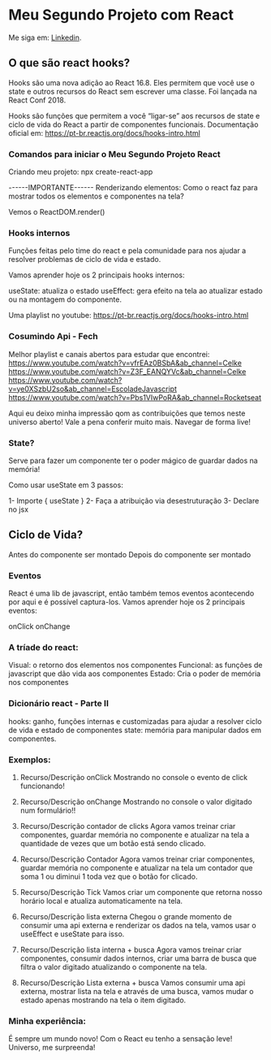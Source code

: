 # Meu Segundo Projeto com React

Me siga em:  [Linkedin](https://www.linkedin.com/in/gilvanete-silva/).

## O que são react hooks?

Hooks são uma nova adição ao React 16.8. Eles permitem que você use o state e outros recursos do React sem escrever uma classe. Foi lançada na React Conf 2018.

Hooks são funções que permitem a você “ligar-se” aos recursos de state e ciclo de vida do React a partir de componentes funcionais.
Documentação oficial em: https://pt-br.reactjs.org/docs/hooks-intro.html

### Comandos para iniciar o Meu Segundo Projeto React

Criando meu projeto:
npx create-react-app

------IMPORTANTE------
Renderizando elementos:
Como o react faz para mostrar todos os elementos e componentes na tela?

Vemos o ReactDOM.render()

### Hooks internos

Funções feitas pelo time do react e pela comunidade para nos ajudar a resolver problemas de ciclo de vida e estado.

Vamos aprender hoje os 2 principais hooks internos:

useState: atualiza o estado
useEffect: gera efeito na tela ao atualizar estado ou na montagem do componente.

Uma playlist no youtube: https://pt-br.reactjs.org/docs/hooks-intro.html

### Cosumindo Api - Fech

Melhor playlist e canais abertos para estudar que encontrei:
https://www.youtube.com/watch?v=vfrEAz0BSbA&ab_channel=Celke
https://www.youtube.com/watch?v=Z3F_EANQYVc&ab_channel=Celke
https://www.youtube.com/watch?v=ye0XSzbU2so&ab_channel=EscoladeJavascript
https://www.youtube.com/watch?v=Pbs1VIwPoRA&ab_channel=Rocketseat

Aqui eu deixo minha impressão qom as contribuições que temos neste universo aberto!
Vale a pena conferir muito mais. Navegar de forma live!

### State?
Serve para fazer um componente ter o poder mágico de guardar dados na memória!

Como usar useState em 3 passos:

1- Importe { useState }
2- Faça a atribuição via desestruturação
3- Declare no jsx

## Ciclo de Vida?

Antes do componente ser montado Depois do componente ser montado

### Eventos

React é uma lib de javascript, então também temos eventos acontecendo por aqui e é possível captura-los. Vamos aprender hoje os 2 principais eventos:

onClick
onChange

### A tríade do react:

Visual: o retorno dos elementos nos componentes
Funcional: as funções de javascript que dão vida aos componentes
Estado: Cria o poder de memória nos componentes

### Dicionário react - Parte II

hooks: ganho, funções internas e customizadas para ajudar a resolver ciclo de vida e estado de componentes
state: memória para manipular dados em componentes.

### Exemplos:

1. Recurso/Descrição
onClick	Mostrando no console o evento de click funcionando!

2. Recurso/Descrição
onChange	Mostrando no console o valor digitado num formulário!!

3. Recurso/Descrição
contador de clicks	Agora vamos treinar criar componentes, guardar memória no componente e atualizar na tela a quantidade de vezes que um botão está sendo clicado.

4. Recurso/Descrição
Contador	Agora vamos treinar criar componentes, guardar memória no componente e atualizar na tela um contador que soma 1 ou diminui 1 toda vez que o botão for clicado.

5. Recurso/Descrição
Tick	Vamos criar um componente que retorna nosso horário local e atualiza automaticamente na tela.

6. Recurso/Descrição
lista externa	Chegou o grande momento de consumir uma api externa e renderizar os dados na tela, vamos usar o useEffect e useState para isso.

7. Recurso/Descrição
lista interna + busca	Agora vamos treinar criar componentes, consumir dados internos, criar uma barra de busca que filtra o valor digitado atualizando o componente na tela.

8. Recurso/Descrição
Lista externa + busca	Vamos consumir uma api externa, mostrar lista na tela e através de uma busca, vamos mudar o estado apenas mostrando na tela o item digitado.

### Minha experiência:

É sempre um mundo novo! 
Com o React eu tenho a sensação leve!
Universo, me surpreenda!
